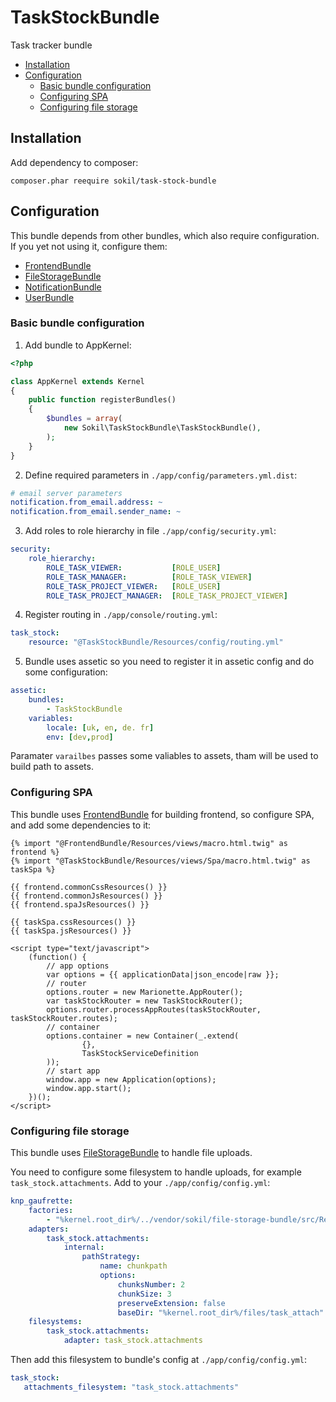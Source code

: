 # TaskStockBundle

Task tracker bundle

* [Installation](#installation)
* [Configuration](#configuration)
    * [Basic bundle configuration](#basic-bundle-configuration)
    * [Configuring SPA](#configuring-spa)
    * [Configuring file storage](#configuring-file-storage)

## Installation

Add dependency to composer:
```
composer.phar reequire sokil/task-stock-bundle
```

## Configuration

This bundle depends from other bundles, which also require configuration. If you yet not using it, configure them:
* [FrontendBundle](https://github.com/sokil/FrontendBundle/blob/master/README.md#installation)
* [FileStorageBundle](https://github.com/sokil/FileStorageBundle/blob/master/README.md#installation)
* [NotificationBundle](https://github.com/sokil/NotificationBundle/blob/master/README.md#installation)
* [UserBundle](https://github.com/sokil/UserBundle/blob/master/README.md#installation)

### Basic bundle configuration

1) Add bundle to AppKernel:
```php
<?php

class AppKernel extends Kernel
{
    public function registerBundles()
    {
        $bundles = array(
            new Sokil\TaskStockBundle\TaskStockBundle(),
        );
    }
}
```

2) Define required parameters in `./app/config/parameters.yml.dist`:
```yaml
# email server parameters
notification.from_email.address: ~
notification.from_email.sender_name: ~
```

3) Add roles to role hierarchy in file `./app/config/security.yml`:
```yaml
security:
    role_hierarchy:
        ROLE_TASK_VIEWER:           [ROLE_USER]
        ROLE_TASK_MANAGER:          [ROLE_TASK_VIEWER]
        ROLE_TASK_PROJECT_VIEWER:   [ROLE_USER]
        ROLE_TASK_PROJECT_MANAGER:  [ROLE_TASK_PROJECT_VIEWER]
```

4) Register routing in `./app/console/routing.yml`:
```yaml
task_stock:
    resource: "@TaskStockBundle/Resources/config/routing.yml"
```

5) Bundle uses assetic so you need to register it in assetic config and do some configuration:
```yaml
assetic:
    bundles:
        - TaskStockBundle
    variables:
        locale: [uk, en, de. fr]
        env: [dev,prod]
```

Paramater `varailbes` passes some valiables to assets, tham will be used to build path to assets.

### Configuring SPA

This bundle uses [FrontendBundle](https://github.com/sokil/FrontendBundle) for building frontend, so configure SPA, and add some dependencies to it:

```twig
{% import "@FrontendBundle/Resources/views/macro.html.twig" as frontend %}
{% import "@TaskStockBundle/Resources/views/Spa/macro.html.twig" as taskSpa %}

{{ frontend.commonCssResources() }}
{{ frontend.commonJsResources() }}
{{ frontend.spaJsResources() }}

{{ taskSpa.cssResources() }}
{{ taskSpa.jsResources() }}

<script type="text/javascript">
    (function() {
        // app options
        var options = {{ applicationData|json_encode|raw }};
        // router
        options.router = new Marionette.AppRouter();
        var taskStockRouter = new TaskStockRouter();
        options.router.processAppRoutes(taskStockRouter, taskStockRouter.routes);
        // container
        options.container = new Container(_.extend(
                {},
                TaskStockServiceDefinition
        ));
        // start app
        window.app = new Application(options);
        window.app.start();
    })();
</script>
```

### Configuring file storage

This bundle uses [FileStorageBundle](https://github.com/sokil/FileStorageBundle) to handle file uploads.

You need to configure some filesystem to handle uploads, for example `task_stock.attachments`. 
Add to your `./app/config/config.yml`:

```yaml
knp_gaufrette:
    factories:
        - "%kernel.root_dir%/../vendor/sokil/file-storage-bundle/src/Resources/config/adapter_factories.xml"
    adapters:
        task_stock.attachments:
            internal:
                pathStrategy:
                    name: chunkpath
                    options:
                        chunksNumber: 2
                        chunkSize: 3
                        preserveExtension: false
                        baseDir: "%kernel.root_dir%/files/task_attach"
    filesystems:
        task_stock.attachments:
            adapter: task_stock.attachments
```

Then add this filesystem to bundle's config at `./app/config/config.yml`:

```yaml
task_stock:
   attachments_filesystem: "task_stock.attachments"
```
